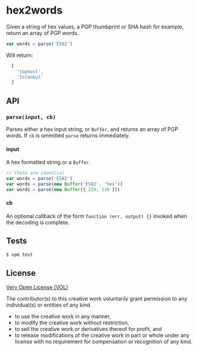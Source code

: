 hex2words
==================

Given a string of hex values, a PGP thumbprint or SHA
hash for example, return an array of PGP words.

```javascript
var words = parse('E582')
```

Will return:

```javascript
  [
    'topmost',
    'Istanbul'
  ]
```

## API

### `parse(input, cb)`
Parses either a hex input string, or `Buffer`, and returns an
array of PGP words. If `cb` is ommitted `parse` returns
immediately.

#### input
A hex formatted string or a `Buffer`.

```javascript
// these are identical
var words = parse('E582')
var words = parse(new Buffer('E582', 'hex'))
var words = parse(new Buffer([ 229, 130 ]))
```

#### cb
An optional callback of the form `function (err, output) {}`
invoked when the decoding is complete.

## Tests

```sh
$ npm test
```

## License

[Very Open License (VOL)](http://veryopenlicense.com/)

The contributor(s) to this creative work voluntarily grant permission
to any individual(s) or entities of any kind
- to use the creative work in any manner,
- to modify the creative work without restriction,
- to sell the creative work or derivatives thereof for profit, and
- to release modifications of the creative work in part or whole under any license
with no requirement for compensation or recognition of any kind.

